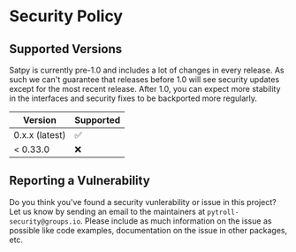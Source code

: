 # Security Policy

## Supported Versions

Satpy is currently pre-1.0 and includes a lot of changes in every release. As such we can't
guarantee that releases before 1.0 will see security updates except for the most recent
release. After 1.0, you can expect more stability in the interfaces and security fixes to be
backported more regularly.

| Version | Supported          |
| ------- | ------------------ |
| 0.x.x (latest)   | :white_check_mark: |
| < 0.33.0   | :x:                |

## Reporting a Vulnerability

Do you think you've found a security vunlerability or issue in this project? Let us know by sending
an email to the maintainers at `pytroll-security@groups.io`. Please include as much information on
the issue as possible like code examples, documentation on the issue in other packages, etc.
